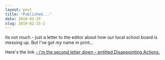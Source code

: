 ```yaml
---
layout: post
title: "Published..."
date: 2010-02-25
slug: 2010-02-25-1
---
```


Its not much - just a letter to the editor about how our local school board is messing up.  But I&apos;ve got my name in print...

Here&apos;s the link  [ - i&apos;m the second letter down - entitled Disappointing Actions. ](http://www.insidebayarea.com/argus/letterstotheeditor/ci_14455257) 
